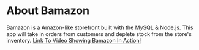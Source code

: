 # About Bamazon
Bamazon is a Amazon-like storefront built with the MySQL & Node.js. This app will take in orders from customers and deplete stock from the store's inventory. 
[Link To Video Showing Bamazon In Action!](https://drive.google.com/open?id=1bhST6q1QuXecPW21PrxSe-CNWw3wGIbU)

